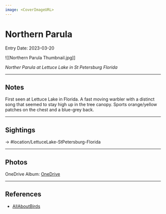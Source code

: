 ```yaml
---
image: <CoverImageURL>
---
```


# Northern Parula
Entry Date: 2023-03-20

![[Northern Parula Thumbnail.jpg]]

*Norther Parula at Lettuce Lake in St Petersburg Florida*

---------------------------------------------------------------
## Notes

First seen at Lettuce Lake in Florida. A fast moving warbler with a distinct song that seemed to stay high up in the tree canopy. Sports orange/yellow patches on the chest and a blue-grey back.

---------------------------------------------------------------
## Sightings

-> #location/LettuceLake-StPetersburg-Florida 

---------------------------------------------------------------
## Photos
OneDrive Album: [OneDrive](https://1drv.ms/u/s!AvaIuMdCo_w-hM0fJxQeklhQfUzO7A?e=fdZKTS)

---------------------------------------------------------------
## References
- [AllAboutBirds](https://www.allaboutbirds.org/guide/Northern_Parula/overview)